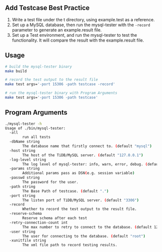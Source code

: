 ## Add Testcase Best Practice

1. Write a test file under the t directory, using example.test as a reference.
2. Set up a MySQL database, then run the mysql-tester with the `-record` parameter to generate an example.result file.
3. Set up a Test environment, and run the mysql-tester to test the functionality. It will compare the result with the example.result file.


## Usage

```bash
# build the mysql-tester binary
make build

# record the test output to the result file
make test args='-port 15306 -path testcase -record'

# run the mysql-tester binary with Program Arguments
make test args='-port 15306 -path testcase'

```

## Program Arguments
```bash
./mysql-tester -h
Usage of ./bin/mysql-tester:
  -all
        run all tests
  -dbName string
        The database name that firstly connect to. (default "mysql")
  -host string
        The host of the TiDB/MySQL server. (default "127.0.0.1")
  -log-level string
        The log level of mysql-tester: info, warn, error, debug. (default "error")
  -params string
        Additional params pass as DSN(e.g. session variable)
  -passwd string
        The password for the user.
  -path string
        The Base Path of testcase. (default ".")
  -port string
        The listen port of TiDB/MySQL server. (default "3306")
  -record
        Whether to record the test output to the result file.
  -reserve-schema
        Reserve schema after each test
  -retry-connection-count int
        The max number to retry to connect to the database. (default 120)
  -user string
        The user for connecting to the database. (default "root")
  -xunitfile string
        The xml file path to record testing results.
        
```
